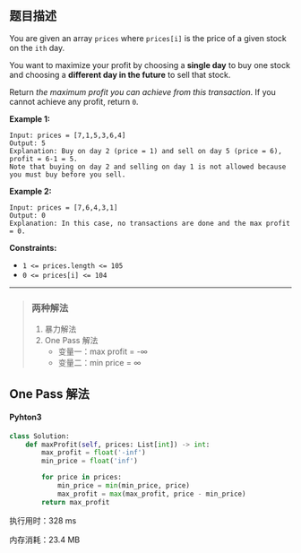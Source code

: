 ## 题目描述

You are given an array `prices` where `prices[i]` is the price of a given stock on the `ith` day.

You want to maximize your profit by choosing a **single day** to buy one stock and choosing a **different day in the future** to sell that stock.

Return *the maximum profit you can achieve from this transaction*. If you cannot achieve any profit, return `0`.

 

**Example 1:**

```
Input: prices = [7,1,5,3,6,4]
Output: 5
Explanation: Buy on day 2 (price = 1) and sell on day 5 (price = 6), profit = 6-1 = 5.
Note that buying on day 2 and selling on day 1 is not allowed because you must buy before you sell.
```

**Example 2:**

```
Input: prices = [7,6,4,3,1]
Output: 0
Explanation: In this case, no transactions are done and the max profit = 0.
```

 

**Constraints:**

- `1 <= prices.length <= 105`
- `0 <= prices[i] <= 104`

------

> ### 两种解法
>
> 1. 暴力解法
> 2. One Pass 解法
>    - 变量一：max profit = -∞
>    - 变量二：min price = ∞

## One Pass 解法

#### Pyhton3

```python
class Solution:
    def maxProfit(self, prices: List[int]) -> int:
        max_profit = float('-inf')
        min_price = float('inf')

        for price in prices:
            min_price = min(min_price, price)
            max_profit = max(max_profit, price - min_price)
        return max_profit
```

执行用时：328 ms

内存消耗：23.4 MB

## 